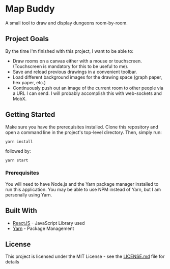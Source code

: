 # Map Buddy
A small tool to draw and display dungeons room-by-room.

## Project Goals
By the time I'm finished with this project, I want to be able to:
- Draw rooms on a canvas either with a mouse or touchscreen. (Touchscreen is mandatory for this to be useful to me).
- Save and reload previous drawings in a convenient toolbar.
- Load different background images for the drawing space (graph paper, hex paper, etc.)
- Continuously push out an image of the current room to other people via a URL I can send. I will probably accomplish this with web-sockets and MobX.

## Getting Started

Make sure you have the prerequisites installed. Clone this repository and open
a command line in the project's top-level directory. Then, simply run:

```
yarn install
```

followed by:

```
yarn start
```

### Prerequisites

You will need to have Node.js and the Yarn package manager installed to run this application. You may be able to use NPM instead of Yarn, but I am personally using Yarn.

## Built With

* [ReactJS](https://reactjs.org/) - JavaScript Library used
* [Yarn](https://yarnpkg.com/en/) - Package Management

## License

This project is licensed under the MIT License - see the [LICENSE.md](LICENSE.md) file for details
